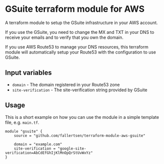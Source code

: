 GSuite terraform module for AWS
===============================

A terraform module to setup the GSuite infrastructure in your AWS account.

If you use the GSuite, you need to change the MX and TXT in your DNS to receive
your emails and to verify that you own the domain.

If you use AWS Route53 to manage your DNS resources, this terraform module will
automatically setup your Route53 with the configuration to use GSuite.

Input variables
---------------

- `domain` - The domain registered in your Route53 zone
- `site-verification` - The site-verification string provided by GSuite

Usage
-----

This is a short example on how you can use the module in a simple template file,
e.g. `main.tf`.

```
module "gsuite" {
    source = "github.com/fallertsen/terraform-module-aws-gsuite"

    domain = "example.com"
    site-verification = "google-site-verification=AbCdEfGhIjKlMnOpQrStUvWxYz"
}
```
